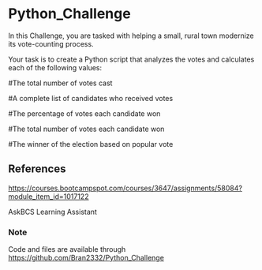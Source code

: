 # Python_Challenge 

In this Challenge, you are tasked with helping a small, rural town modernize its vote-counting process.

Your task is to create a Python script that analyzes the votes and calculates each of the following values:

#The total number of votes cast

#A complete list of candidates who received votes

#The percentage of votes each candidate won

#The total number of votes each candidate won

#The winner of the election based on popular vote


## References

https://courses.bootcampspot.com/courses/3647/assignments/58084?module_item_id=1017122

AskBCS Learning Assistant

### Note

Code and files are available through https://github.com/Bran2332/Python_Challenge

